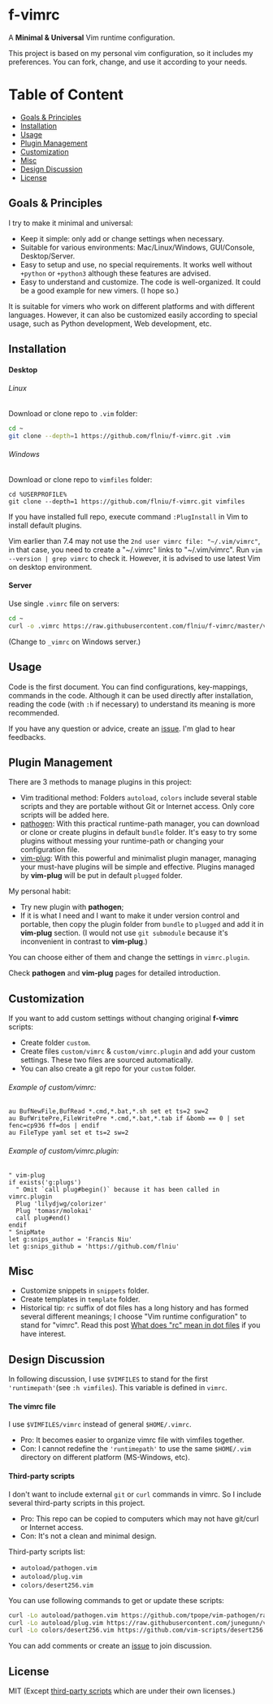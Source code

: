 # f-vimrc

A **Minimal & Universal** Vim runtime configuration.

This project is based on my personal vim configuration, so it includes my preferences. You can fork, change, and use it according to your needs.

# Table of Content

* [Goals & Principles](#goals--principles)
* [Installation](#installation)
* [Usage](#usage)
* [Plugin Management](#plugin-management)
* [Customization](#customization)
* [Misc](#misc)
* [Design Discussion](#design-discussion)
* [License](#license)

## Goals & Principles

I try to make it minimal and universal:

* Keep it simple: only add or change settings when necessary.
* Suitable for various environments: Mac/Linux/Windows, GUI/Console, Desktop/Server.
* Easy to setup and use, no special requirements. It works well without `+python` or `+python3` although these features are advised.
* Easy to understand and customize. The code is well-organized. It could be a good example for new vimers. (I hope so.)

It is suitable for vimers who work on different platforms and with different languages. However, it can also be customized easily according to special usage, such as Python development, Web development, etc.

## Installation

#### Desktop

###### Linux

Download or clone repo to `.vim` folder:

```sh
cd ~
git clone --depth=1 https://github.com/flniu/f-vimrc.git .vim
```

###### Windows

Download or clone repo to `vimfiles` folder:

```dosbatch
cd %USERPROFILE%
git clone --depth=1 https://github.com/flniu/f-vimrc.git vimfiles
```

If you have installed full repo, execute command `:PlugInstall` in Vim to install default plugins.

Vim earlier than 7.4 may not use the `2nd user vimrc file: "~/.vim/vimrc"`, in that case, you need to create a "~/.vimrc" links to "~/.vim/vimrc". Run `vim --version | grep vimrc` to check it. However, it is advised to use latest Vim on desktop environment.

#### Server

Use single `.vimrc` file on servers:

```sh
cd ~
curl -o .vimrc https://raw.githubusercontent.com/flniu/f-vimrc/master/vimrc
```

(Change to `_vimrc` on Windows server.)

## Usage

Code is the first document. You can find configurations, key-mappings, commands in the code. Although it can be used directly after installation, reading the code (with `:h` if necessary) to understand its meaning is more recommended.

If you have any question or advice, create an [issue][new-issue]. I'm glad to hear feedbacks.

## Plugin Management

There are 3 methods to manage plugins in this project:
* Vim traditional method:
  Folders `autoload`, `colors` include several stable scripts and they are portable without Git or Internet access. Only core scripts will be added here.
* [pathogen][]:
  With this practical runtime-path manager, you can download or clone or create plugins in default `bundle` folder. It's easy to try some plugins without messing your runtime-path or changing your configuration file.
* [vim-plug][]:
  With this powerful and minimalist plugin manager, managing your must-have plugins will be simple and effective. Plugins managed by **vim-plug** will be put in default `plugged` folder.

My personal habit:
* Try new plugin with **pathogen**;
* If it is what I need and I want to make it under version control and portable, then copy the plugin folder from `bundle` to `plugged` and add it in **vim-plug** section. (I would not use `git submodule` because it's inconvenient in contrast to **vim-plug**.)

You can choose either of them and change the settings in `vimrc.plugin`.

Check **pathogen** and **vim-plug** pages for detailed introduction.

## Customization

If you want to add custom settings without changing original **f-vimrc** scripts:
* Create folder `custom`.
* Create files `custom/vimrc` & `custom/vimrc.plugin` and add your custom settings. These two files are sourced automatically.
* You can also create a git repo for your `custom` folder.

###### Example of custom/vimrc:

```vim
au BufNewFile,BufRead *.cmd,*.bat,*.sh set et ts=2 sw=2
au BufWritePre,FileWritePre *.cmd,*.bat,*.tab if &bomb == 0 | set fenc=cp936 ff=dos | endif
au FileType yaml set et ts=2 sw=2
```

###### Example of custom/vimrc.plugin:

```vim
" vim-plug
if exists('g:plugs')
  " Omit `call plug#begin()` because it has been called in vimrc.plugin
  Plug 'lilydjwg/colorizer'
  Plug 'tomasr/molokai'
  call plug#end()
endif
" SnipMate
let g:snips_author = 'Francis Niu'
let g:snips_github = 'https://github.com/flniu'
```

## Misc

* Customize snippets in `snippets` folder.
* Create templates in `template` folder.
* Historical tip: `rc` suffix of dot files has a long history and has formed several different meanings; I choose "Vim runtime configuration" to stand for "vimrc". Read this post [What does "rc" mean in dot files](http://stackoverflow.com/questions/11030552/what-does-rc-mean-in-dot-files) if you have interest.

## Design Discussion

In following discussion, I use `$VIMFILES` to stand for the first `'runtimepath'`(see `:h vimfiles`). This variable is defined in `vimrc`.

#### The vimrc file

I use `$VIMFILES/vimrc` instead of general `$HOME/.vimrc`.
* Pro: It becomes easier to organize vimrc file with vimfiles together.
* Con: I cannot redefine the `'runtimepath'` to use the same `$HOME/.vim` directory on different platform (MS-Windows, etc).

#### Third-party scripts

I don't want to include external `git` or `curl` commands in vimrc. So I include several third-party scripts in this project.
* Pro: This repo can be copied to computers which may not have git/curl or Internet access.
* Con: It's not a clean and minimal design.

Third-party scripts list:
* `autoload/pathogen.vim`
* `autoload/plug.vim`
* `colors/desert256.vim`

You can use following commands to get or update these scripts:

```sh
curl -Lo autoload/pathogen.vim https://github.com/tpope/vim-pathogen/raw/master/autoload/pathogen.vim
curl -Lo autoload/plug.vim https://raw.githubusercontent.com/junegunn/vim-plug/master/plug.vim
curl -Lo colors/desert256.vim https://github.com/vim-scripts/desert256.vim/raw/master/colors/desert256.vim
```

You can add comments or create an [issue][new-issue] to join discussion.

## License

MIT
(Except [third-party scripts](#third-party-scripts) which are under their own licenses.)


[new-issue]:    https://github.com/flniu/f-vimrc/issues/new
[pathogen]:     https://github.com/tpope/vim-pathogen
[vim-plug]:     https://github.com/junegunn/vim-plug
